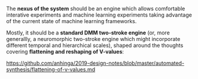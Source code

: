 The **nexus of the system** should be an engine which allows comfortable interative experiments and machine learning experiments taking advantage of the current state of machine learning frameworks.

Mostly, it should be a **standard DMM two-stroke engine** (or, more generallly, a neuromorphic two-stroke engine which might incorporate different temporal and hierarchical scales), shaped around the thoughts covering **flattening and reshaping of V-values**:

https://github.com/anhinga/2019-design-notes/blob/master/automated-synthesis/flattening-of-v-values.md
